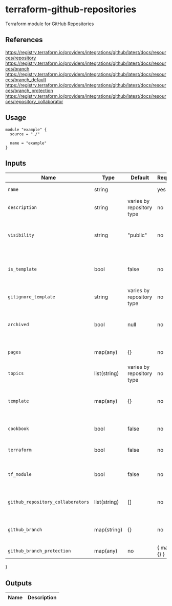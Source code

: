 # terraform-github-repositories

Terraform module for GitHub Repositories

## References

<https://registry.terraform.io/providers/integrations/github/latest/docs/resources/repository>
<https://registry.terraform.io/providers/integrations/github/latest/docs/resources/branch>
<https://registry.terraform.io/providers/integrations/github/latest/docs/resources/branch_default>
<https://registry.terraform.io/providers/integrations/github/latest/docs/resources/branch_protection>
<https://registry.terraform.io/providers/integrations/github/latest/docs/resources/repository_collaborator>

## Usage

```hcl
module "example" {
  source = "./"

  name = "example"
}
```

## Inputs

| Name | Type         | Default | Required | Description |
|------|--------------|---------|----------|-------------|
| `name` | string       | | yes | Name of the repository|
| `description` | string       | varies by repository type | no | Description of repository contents |
| `visibility` | string       | "public" | no | Allows your repository to be seen by general public or not |
| `is_template` | bool         | false | no | Set to true to tell GitHub that this is a template repository |
| `gitignore_template` | string       | varies by repository type | no | Set gitignore file based on template |
| `archived` | bool         | null | no | Specifies if the repository should be archived |
| `pages` | map(any)     | {} | no | GitHub Pages configuration |
| `topics` | list(string) | varies by repository type | no | The list of topics of the repository |
| `template` | map(any)     | {} | no | Create repository from template repository |
| `cookbook` | bool         | false | no | Enables Chef Cookbook features |
| `terraform` | bool         | false | no | Enables Terraform features |
| `tf_module` | bool         | false | no | Enables Terraform Module features |
| `github_repository_collaborators` | list(string) | [] | no | List of Collaborators to add to repository |
| `github_branch` | map(string) | {} | no | Map of additional branches to create |
| `github_branch_protection` | map(any) | no | { main = {} } |
}
## Outputs

| Name            | Description              |
|-----------------|--------------------------|

